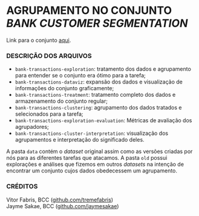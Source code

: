 # AGRUPAMENTO NO CONJUNTO *BANK CUSTOMER SEGMENTATION*

Link para o conjunto [aqui](https://www.kaggle.com/datasets/shivamb/bank-customer-segmentation).  

### DESCRIÇÃO DOS ARQUIVOS

- ```bank-transactions-exploration```: tratamento dos dados e agrupamento para entender se o conjunto era ótimo para a tarefa;
- ```bank-transactions-dataviz```: expansão dos dados e visualização de informações do conjunto graficamente;
- ```bank-transactions-treatment```: tratamento completo dos dados e armazenamento do conjunto regular;
- ```bank-transactions-clustering```: agrupamento dos dados tratados e selecionados para a tarefa;
- ```bank-transactions-exploration-evaluation```: Métricas de avaliação dos agrupadores;
- ```bank-transactions-cluster-interpretation```: visualização dos agrupamentos e interpretação do significado deles.

A pasta ```data``` contém o *dataset* original assim como as versões criadas por nós para as diferentes tarefas que atacamos. A pasta ```old``` possui explorações e análises que fizemos em outros *datasets* na intenção de encontrar um conjunto cujos dados obedecessem um agrupamento.

### CRÉDITOS

Vitor Fabris, BCC ([github.com/tremefabris](https://github.com/tremefabris))  
Jayme Sakae, BCC ([github.com/jaymesakae](https://github.com/jaymesakae))
